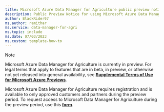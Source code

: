 ```yaml
---
title: Microsoft Azure Data Manager for Agriculture public preview notice
description: Public Preview Notice for using Microsoft Azure Data Manager for Agriculture service
author: BlackRider97
ms.author: ramithar
ms.service: data-manager-for-agri
ms.topic: include
ms.date: 07/03/2023
ms.custom: template-how-to
---
```


> [!NOTE]
> Microsoft Azure Data Manager for Agriculture is currently in preview. For legal terms that apply to features that are in beta, in preview, or otherwise not yet released into general availability, see [**Supplemental Terms of Use for Microsoft Azure Previews**](https://azure.microsoft.com/support/legal/preview-supplemental-terms/).
>
> Microsoft Azure Data Manager for Agriculture requires registration and is available to only approved customers and partners during the preview period. To request access to Microsoft Data Manager for Agriculture during the preview period, use this [**form**](https://aka.ms/agridatamanager).
